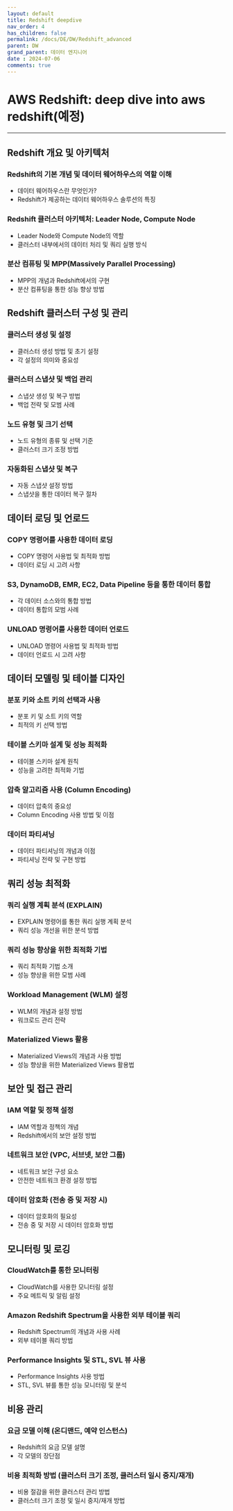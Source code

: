 ```yaml
---
layout: default
title: Redshift deepdive
nav_order: 4
has_children: false
permalink: /docs/DE/DW/Redshift_advanced
parent: DW
grand_parent: 데이터 엔지니어
date : 2024-07-06
comments: true
---
```


# AWS Redshift: deep dive into aws redshift(예정)

---

## Redshift 개요 및 아키텍처

### Redshift의 기본 개념 및 데이터 웨어하우스의 역할 이해
- 데이터 웨어하우스란 무엇인가?
- Redshift가 제공하는 데이터 웨어하우스 솔루션의 특징

### Redshift 클러스터 아키텍처: Leader Node, Compute Node
- Leader Node와 Compute Node의 역할
- 클러스터 내부에서의 데이터 처리 및 쿼리 실행 방식

### 분산 컴퓨팅 및 MPP(Massively Parallel Processing)
- MPP의 개념과 Redshift에서의 구현
- 분산 컴퓨팅을 통한 성능 향상 방법

## Redshift 클러스터 구성 및 관리

### 클러스터 생성 및 설정
- 클러스터 생성 방법 및 초기 설정
- 각 설정의 의미와 중요성

### 클러스터 스냅샷 및 백업 관리
- 스냅샷 생성 및 복구 방법
- 백업 전략 및 모범 사례

### 노드 유형 및 크기 선택
- 노드 유형의 종류 및 선택 기준
- 클러스터 크기 조정 방법

### 자동화된 스냅샷 및 복구
- 자동 스냅샷 설정 방법
- 스냅샷을 통한 데이터 복구 절차

## 데이터 로딩 및 언로드

### COPY 명령어를 사용한 데이터 로딩
- COPY 명령어 사용법 및 최적화 방법
- 데이터 로딩 시 고려 사항

### S3, DynamoDB, EMR, EC2, Data Pipeline 등을 통한 데이터 통합
- 각 데이터 소스와의 통합 방법
- 데이터 통합의 모범 사례

### UNLOAD 명령어를 사용한 데이터 언로드
- UNLOAD 명령어 사용법 및 최적화 방법
- 데이터 언로드 시 고려 사항

## 데이터 모델링 및 테이블 디자인

### 분포 키와 소트 키의 선택과 사용
- 분포 키 및 소트 키의 역할
- 최적의 키 선택 방법

### 테이블 스키마 설계 및 성능 최적화
- 테이블 스키마 설계 원칙
- 성능을 고려한 최적화 기법

### 압축 알고리즘 사용 (Column Encoding)
- 데이터 압축의 중요성
- Column Encoding 사용 방법 및 이점

### 데이터 파티셔닝
- 데이터 파티셔닝의 개념과 이점
- 파티셔닝 전략 및 구현 방법

## 쿼리 성능 최적화

### 쿼리 실행 계획 분석 (EXPLAIN)
- EXPLAIN 명령어를 통한 쿼리 실행 계획 분석
- 쿼리 성능 개선을 위한 분석 방법

### 쿼리 성능 향상을 위한 최적화 기법
- 쿼리 최적화 기법 소개
- 성능 향상을 위한 모범 사례

### Workload Management (WLM) 설정
- WLM의 개념과 설정 방법
- 워크로드 관리 전략

### Materialized Views 활용
- Materialized Views의 개념과 사용 방법
- 성능 향상을 위한 Materialized Views 활용법

## 보안 및 접근 관리

### IAM 역할 및 정책 설정
- IAM 역할과 정책의 개념
- Redshift에서의 보안 설정 방법

### 네트워크 보안 (VPC, 서브넷, 보안 그룹)
- 네트워크 보안 구성 요소
- 안전한 네트워크 환경 설정 방법

### 데이터 암호화 (전송 중 및 저장 시)
- 데이터 암호화의 필요성
- 전송 중 및 저장 시 데이터 암호화 방법

## 모니터링 및 로깅

### CloudWatch를 통한 모니터링
- CloudWatch를 사용한 모니터링 설정
- 주요 메트릭 및 알림 설정

### Amazon Redshift Spectrum을 사용한 외부 테이블 쿼리
- Redshift Spectrum의 개념과 사용 사례
- 외부 테이블 쿼리 방법

### Performance Insights 및 STL, SVL 뷰 사용
- Performance Insights 사용 방법
- STL, SVL 뷰를 통한 성능 모니터링 및 분석

## 비용 관리

### 요금 모델 이해 (온디맨드, 예약 인스턴스)
- Redshift의 요금 모델 설명
- 각 모델의 장단점

### 비용 최적화 방법 (클러스터 크기 조정, 클러스터 일시 중지/재개)
- 비용 절감을 위한 클러스터 관리 방법
- 클러스터 크기 조정 및 일시 중지/재개 방법

<script src="https://utteranc.es/client.js"
        repo="hhee4455/hhee4455.github.io"
        issue-term="pathname"
        label="comments"
        theme="github-dark"
        crossorigin="anonymous"
        async>
</script>
